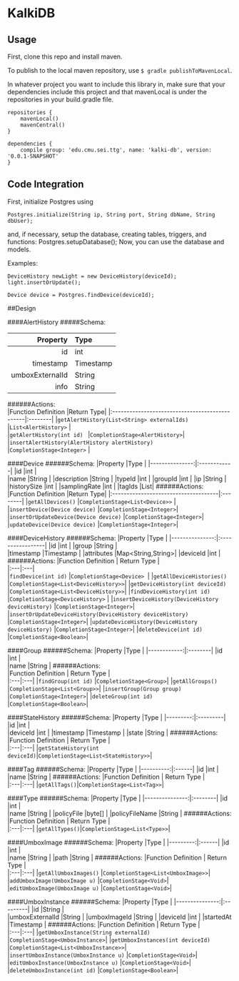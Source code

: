 # KalkiDB

## Usage
First, clone this repo and install maven.

To publish to the local maven repository, use `$ gradle publishToMavenLocal`.

In whatever project you want to include this library in, make sure that your dependencies include this project
and that mavenLocal is under the repositories in your build.gradle file.
```
repositories {
    mavenLocal()
    mavenCentral()
}
 
dependencies {
    compile group: 'edu.cmu.sei.ttg', name: 'kalki-db', version: '0.0.1-SNAPSHOT'
}
```


  
## Code Integration

First, initialize Postgres using 
```
Postgres.initialize(String ip, String port, String dbName, String dbUser);
```
and, if necessary, setup the database, creating tables, triggers, and functions:
            Postgres.setupDatabase();
Now, you can use the database and models.

Examples:
```
DeviceHistory newLight = new DeviceHistory(deviceId);
light.insertOrUpdate();
            
Device device = Postgres.findDevice(deviceId);
```
             
##Design    


####AlertHistory
#####Schema:

  |Property        |Type     |
  |---------------:|:--------|
  |id              |int      |  
  |timestamp       |Timestamp|
  |umboxExternalId |String   | 
  |info            |String   |  
  
######Actions:  
|Function Definition                             |Return Type|
|:-----------------------------------------------|:--------|
|`getAlertHistory(List<String> externalIds)`     |`List<AlertHistory>` |  
|`getAlertHistory(int id) `                      |`CompletionStage<AlertHistory>`|
|`insertAlertHistory(AlertHistory alertHistory)` |`CompletionStage<Integer>`   | 


####Device
######Schema:
|Property        |Type         |
|---------------:|:------------|
|id              |int          |  
|name            |String       |
|description     |String       | 
|typeId          |int          | 
|groupId         |int          |
|ip              |String       |
|historySize     |int          |
|samplingRate    |int          |
|tagIds          |List<Integer>|
######Actions:  
|Function Definition                             |Return Type|
|:-------------------------------------|:--------|
|`getAllDevices()`                     |`CompletionStage<List<Device>>` |  
|`insertDevice(Device device)`         |`CompletionStage<Integer>`|
|`insertOrUpdateDevice(Device device)` |`CompletionStage<Integer>`| 
|`updateDevice(Device device)`         |`CompletionStage<Integer>`|


####DeviceHistory
######Schema:
|Property        |Type              |
|---------------:|:-----------------|
|id              |int               |
|group           |String            |  
|timestamp       |Timestamp         |
|attributes      |Map<String,String>| 
|deviceId        |int               |
######Actions:
|Function Definition | Return Type |  
|:---|:---|  
|`findDevice(int id)`                                         |`CompletionStage<Device> `|
|`getAllDeviceHistories()`                                    |`CompletionStage<List<DeviceHistory>>`|
|`getDeviceHistory(int deviceId)`                             |`CompletionStage<List<DeviceHistory>>`|
|`findDeviceHistory(int id)`                                  |`CompletionStage<DeviceHistory>` |
|`insertDeviceHistory(DeviceHistory deviceHistory)`           |`CompletionStage<Integer>`|
|`insertOrUpdateDeviceHistory(DeviceHistory deviceHistory)`   |`CompletionStage<Integer>`|
|`updateDeviceHistory(DeviceHistory deviceHistory)`           |`CompletionStage<Integer>`|
|`deleteDevice(int id)`                                       |`CompletionStage<Boolean>`|
    

####Group
######Schema:
|Property     |Type     |
|------------:|:--------|
|id           |int      |  
|name         |String   |
######Actions:  
|Function Definition | Return Type |  
|:---|:---| 
|`findGroup(int id)`        |`CompletionStage<Group>`|
|`getAllGroups()`           |`CompletionStage<List<Group>>`|
|`insertGroup(Group group)` |`CompletionStage<Integer>`|
|`deleteGroup(int id)`      |`CompletionStage<Boolean>`|
 

####StateHistory
######Schema:
|Property  |Type      |
|---------:|:---------|
|id        |int       |  
|deviceId  |int       |
|timestamp |Timestamp | 
|state     |String    |
######Actions:
|Function Definition | Return Type |  
|:---|:---| 
|`getStateHistory(int deviceId)`|`CompletionStage<List<StateHistory>>`|


####Tag
######Schema:
|Property   |Type   |
|----------:|:------|
|id         |int    |  
|name       |String |
######Actions:
|Function Definition | Return Type |  
|:---|:---| 
|`getAllTags()`|`CompletionStage<List<Tag>>`|


####Type
######Schema:
|Property        |Type     |
|---------------:|:--------|
|id              |int      |  
|name            |String   |
|policyFile      |byte[]   | 
|policyFileName  |String   | 
######Actions:
|Function Definition | Return Type |  
|:---|:---| 
|`getAllTypes()`|`CompletionStage<List<Type>>`|


####UmboxImage
######Schema:
|Property  |Type     |
|---------:|:------|
|id        |int |  
|name      |String |
|path      |String | 
######Actions:
|Function Definition | Return Type |  
|:---|:---| 
|`getAllUmboxImages()`          |`CompletionStage<List<UmboxImage>>`|
|`addUmboxImage(UmboxImage u)`  |`CompletionStage<Void>`|
|`editUmboxImage(UmboxImage u)` |`CompletionStage<Void>`|


####UmboxInstance
######Schema:
|Property        |Type      |
|---------------:|:---------|
|id              |String    |  
|umboxExternalId |String    |
|umboxImageId    |String    | 
|deviceId        |int       |
|startedAt       |Timestamp |
######Actions:
|Function Definition | Return Type |  
|:---|:---| 
|`getUmboxInstance(String externalId)`  |`CompletionStage<UmboxInstance>`|
|`getUmboxInstances(int deviceId)`      |`CompletionStage<List<UmboxInstance>>`|
|`insertUmboxInstance(UmboxInstance u)` |`CompletionStage<Void>`|
|`editUmboxInstance(UmboxInstance u)`   |`CompletionStage<Void>`|
|`deleteUmboxInstance(int id)`          |`CompletionStage<Boolean>`|

